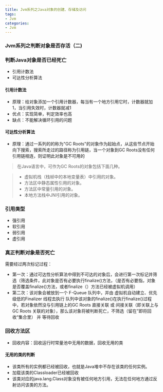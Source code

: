 ```yaml
---
title: Jvm系列之Java对象的创建、存储及访问
tags:
- Jvm
categories:
- Jvm
---
```



### Jvm系列之判断对象是否存活（二)

### 判断Java对象是否已经死亡
- 引用计数法
- 可达性分析算法


#### 引用计数法

- 原理：给对象添加一个引用计数器，每当有一个地方引用它时，计数器就加1，当引用失效时，计数器就减1
- 优点：实现简单，判定效率也高
- 缺点：不能解决循环引用的问题

#### 可达性分析算法

- 原理：通过一系列的的称为"GC Roots"的对象作为起始点，从这些节点开始向下搜索，搜索所走过的路径称为引用链，当一个对象到GC Roots没有任何引用链相连，则证明此对象是不可用的

>在Java语言中，可作为GC Roots的对象包括下面几种。

> - 虚拟机栈（栈帧中的本地变量表）中引用的对象。
> - 方法区中静态属性引用的对象。
> - 方法区中常量引用的对象。
> - 本地方法栈中JNI引用的对象。


### 引用类型

- 强引用
- 软引用
- 弱引用
- 虚引用

### 真正判断对象是否死亡

需要经过两次标记过程：
- 第一次：通过可达性分析算法中得到不可达的对象后，会进行第一次标记并筛选（筛选条件，此对象是否有必要执行finalize()方法，（是否有必要指，对象是否覆盖finalize()方法，或者finalize（）方法已经被虚拟机调用）
- 第二次：该对象会被放到一个 F-Queue 队列中，并由 虚拟机自动建立、优先级低的Finalizer 线程去执行 队列中该对象的finalize()在执行finalize()过程中，若对象依然没与引用链上的GC Roots 直接关联 或 间接关联（即关联上与GC Roots 关联的对象），那么该对象将被判断死亡，不筛选（留在”即将回收“集合里） 并 等待回收


### 回收方法区
- 回收内容：回收运行时常量池中无用的数据，回收无用的类

#### 无用的类的判断
- 该类所有的实例都已经被回收，也就是Java堆中不存在该类的任何实例。
- 加载该类的Classloader已经被回收
- 该类对应的java.lang.Class对象没有被任何地方引用，无法在任何地方通过反射访问该类的方法。

